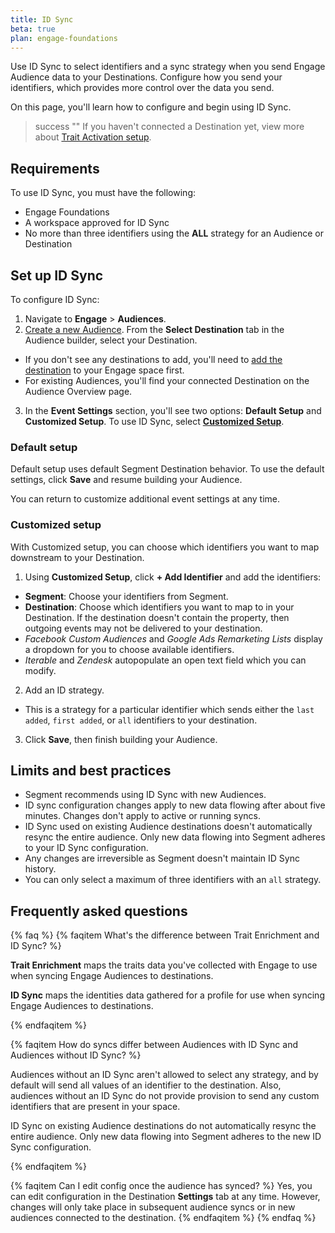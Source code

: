 ```yaml
--- 
title: ID Sync
beta: true
plan: engage-foundations
---
```


Use ID Sync to select identifiers and a sync strategy when you send Engage Audience data to your Destinations. Configure how you send your identifiers, which provides more control over the data you send. 

On this page, you'll learn how to configure and begin using ID Sync.
 

> success ""
> If you haven't connected a Destination yet, view more about [Trait Activation setup](/docs/engage/trait-activation/trait-activation-setup/).

## Requirements

To use ID Sync, you must have the following:

- Engage Foundations
- A workspace approved for ID Sync
- No more than three identifiers using the **ALL** strategy for an Audience or Destination

## Set up ID Sync

To configure ID Sync:

1. Navigate to **Engage** > **Audiences**.
2. [Create a new Audience](/docs/engage/audiences/). From the **Select Destination** tab in the Audience builder, select your Destination.
- If you don't see any destinations to add, you'll need to [add the destination](/docs/connections/destinations/add-destination/#adding-a-destination) to your Engage space first.
- For existing Audiences, you'll find your connected Destination on the Audience Overview page.
3. In the **Event Settings** section, you'll see two options: **Default Setup** and **Customized Setup**. To use ID Sync, select [**Customized Setup**](#customized-setup). 

### Default setup 

Default setup uses default Segment Destination behavior. To use the default settings, click **Save** and resume building your Audience. 

You can return to customize additional event settings at any time. 

### Customized setup 

With Customized setup, you can choose which identifiers you want to map downstream to your Destination.

1. Using **Customized Setup**, click **+ Add Identifier** and add the identifiers:
- **Segment**: Choose your identifiers from Segment.
- **Destination**: Choose which identifiers you want to map to in your Destination. If the destination doesn't contain the property, then outgoing events may not be delivered to your destination.
- *Facebook Custom Audiences* and *Google Ads Remarketing Lists* display a dropdown for you to choose available identifiers. 
- *Iterable* and *Zendesk* autopopulate an open text field which you can modify.
2. Add an ID strategy. 
- This is a strategy for a particular identifier which sends either the `last added`, `first added`, or `all` identifiers to your destination.
3. Click **Save**, then finish building your Audience.


## Limits and best practices

- Segment recommends using ID Sync with new Audiences. 
- ID sync configuration changes apply to new data flowing after about five minutes. Changes don't apply to active or running syncs. 
- ID Sync used on existing Audience destinations doesn't automatically resync the entire audience. Only new data flowing into Segment adheres to your ID Sync configuration. 
- Any changes are irreversible as Segment doesn't maintain ID Sync history. 
- You can only select a maximum of three identifiers with an `all` strategy.


## Frequently asked questions
{% faq %}
{% faqitem What's the difference between Trait Enrichment and ID Sync? %}

**Trait Enrichment** maps the traits data you've collected with Engage to use when syncing Engage Audiences to destinations. 

**ID Sync** maps the identities data gathered for a profile for use when syncing Engage Audiences to destinations.

{% endfaqitem %}

{% faqitem How do syncs differ between Audiences with ID Sync and Audiences without ID Sync? %}

Audiences without an ID Sync aren't allowed to select any strategy, and by default will send all values of an identifier to the destination. Also, audiences without an ID Sync do not provide provision to send any custom identifiers that are present in your space. 

ID Sync on existing Audience destinations do not automatically resync the entire audience. Only new data flowing into Segment adheres to the new ID Sync configuration.

{% endfaqitem %}

{% faqitem Can I edit config once the audience has synced? %}
Yes, you can edit configuration in the Destination **Settings** tab at any time. However, changes will only take place in subsequent audience syncs or in new audiences connected to the destination.
{% endfaqitem %}
{% endfaq %}